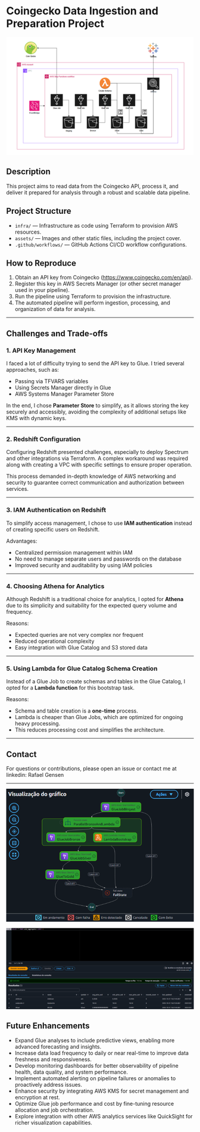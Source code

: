 # Coingecko Data Ingestion and Preparation Project

![Project Cover](./assets/architecture3.png)

## Description

This project aims to read data from the Coingecko API, process it, and deliver it prepared for analysis through a robust and scalable data pipeline.
 

## Project Structure

- `infra/` — Infrastructure as code using Terraform to provision AWS resources.
- `assets/` — Images and other static files, including the project cover.
- `.github/workflows/` — GitHub Actions CI/CD workflow configurations.

## How to Reproduce

1. Obtain an API key from Coingecko (https://www.coingecko.com/en/api).
2. Register this key in AWS Secrets Manager (or other secret manager used in your pipeline).
3. Run the pipeline using Terraform to provision the infrastructure.
4. The automated pipeline will perform ingestion, processing, and organization of data for analysis.

---

## Challenges and Trade-offs

### 1. API Key Management

I faced a lot of difficulty trying to send the API key to Glue. I tried several approaches, such as:

- Passing via TFVARS variables
- Using Secrets Manager directly in Glue
- AWS Systems Manager Parameter Store

In the end, I chose **Parameter Store** to simplify, as it allows storing the key securely and accessibly, avoiding the complexity of additional setups like KMS with dynamic keys.

--- 

### 2. Redshift Configuration

Configuring Redshift presented challenges, especially to deploy Spectrum and other integrations via Terraform. A complex workaround was required along with creating a VPC with specific settings to ensure proper operation.

This process demanded in-depth knowledge of AWS networking and security to guarantee correct communication and authorization between services.

---

### 3. IAM Authentication on Redshift

To simplify access management, I chose to use **IAM authentication** instead of creating specific users on Redshift.

Advantages:

- Centralized permission management within IAM
- No need to manage separate users and passwords on the database
- Improved security and auditability by using IAM policies

---

### 4. Choosing Athena for Analytics

Although Redshift is a traditional choice for analytics, I opted for **Athena** due to its simplicity and suitability for the expected query volume and frequency.

Reasons:

- Expected queries are not very complex nor frequent
- Reduced operational complexity
- Easy integration with Glue Catalog and S3 stored data

---

### 5. Using Lambda for Glue Catalog Schema Creation

Instead of a Glue Job to create schemas and tables in the Glue Catalog, I opted for a **Lambda function** for this bootstrap task.

Reasons:

- Schema and table creation is a **one-time** process.
- Lambda is cheaper than Glue Jobs, which are optimized for ongoing heavy processing.
- This reduces processing cost and simplifies the architecture.

---

## Contact

For questions or contributions, please open an issue or contact me at linkedin: Rafael Gensen

---

![Execution](./assets/pipeline_v3_execution.png) 

![Query](./assets/query_v3.png)

## Future Enhancements 

- Expand Glue analyses to include predictive views, enabling more advanced forecasting and insights.
- Increase data load frequency to daily or near real-time to improve data freshness and responsiveness.
- Develop monitoring dashboards for better observability of pipeline health, data quality, and system performance.
- Implement automated alerting on pipeline failures or anomalies to proactively address issues.
- Enhance security by integrating AWS KMS for secret management and encryption at rest.
- Optimize Glue job performance and cost by fine-tuning resource allocation and job orchestration.
- Explore integration with other AWS analytics services like QuickSight for richer visualization capabilities.
